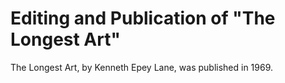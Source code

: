 # Editing and Publication of "The Longest Art"

The Longest Art, by Kenneth Epey Lane, was published in 1969.
